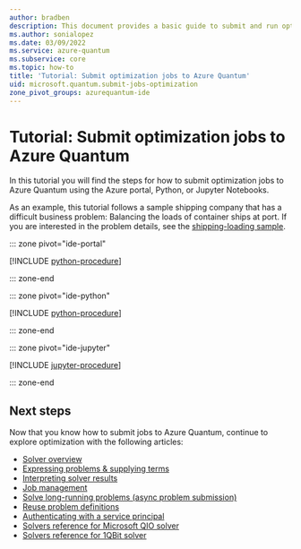 ```yaml
---
author: bradben
description: This document provides a basic guide to submit and run optimization jobs to Azure Quantum using the Azure portal, Python, or Jupyter Notebooks. 
ms.author: sonialopez
ms.date: 03/09/2022
ms.service: azure-quantum
ms.subservice: core
ms.topic: how-to
title: 'Tutorial: Submit optimization jobs to Azure Quantum'
uid: microsoft.quantum.submit-jobs-optimization
zone_pivot_groups: azurequantum-ide
---
```


# Tutorial: Submit optimization jobs to Azure Quantum

In this tutorial you will find the steps for how to submit optimization jobs to Azure Quantum using the Azure portal, Python, or Jupyter Notebooks.

As an example, this tutorial follows a sample shipping company that has a difficult business problem: Balancing the loads of container ships at port. If you are interested in the problem details, see the [shipping-loading sample](https://github.com/microsoft/qio-samples/tree/main/samples/ship-loading).

::: zone pivot="ide-portal"

[!INCLUDE [python-procedure](includes/how-to-submit-qio-include-portal.md)]

::: zone-end

::: zone pivot="ide-python"

[!INCLUDE [python-procedure](includes/how-to-submit-qio-include-python.md)]

::: zone-end

::: zone pivot="ide-jupyter"

[!INCLUDE [jupyter-procedure](includes/how-to-submit-qio-include-jupyter.md)]

::: zone-end

## Next steps

Now that you know how to submit jobs to Azure Quantum, continue to explore optimization with the following articles:

- [Solver overview](xref:microsoft.quantum.reference.qio-target-list)
- [Expressing problems & supplying terms](xref:microsoft.quantum.optimization.express-problem)
- [Interpreting solver results](xref:microsoft.quantum.optimization.understand-solver-results)
- [Job management](xref:microsoft.quantum.optimization.job-management)
- [Solve long-running problems (async problem submission)](xref:microsoft.quantum.optimization.solve-long-running-problems)
- [Reuse problem definitions](xref:microsoft.quantum.optimization.reuse-problem-definitions)
- [Authenticating with a service principal](xref:microsoft.quantum.optimization.authenticate-service-principal)
- [Solvers reference for Microsoft QIO solver](xref:microsoft.quantum.optimization.providers.microsoft.qio)
- [Solvers reference for 1QBit solver](xref:microsoft.quantum.providers.optimization.1qbit)
